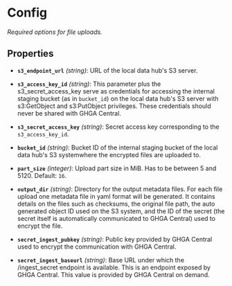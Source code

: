 # Config


*Required options for file uploads.*


## Properties


- **`s3_endpoint_url`** *(string)*: URL of the local data hub's S3 server.

- **`s3_access_key_id`** *(string)*: This parameter plus the s3_secret_access_key serve as credentials for accessing the internal staging bucket (as in `bucket_id`) on the local data hub's S3 server with s3:GetObject and s3:PutObject privileges. These credentials should never be shared with GHGA Central.

- **`s3_secret_access_key`** *(string)*: Secret access key corresponding to the `s3_access_key_id`.

- **`bucket_id`** *(string)*: Bucket ID of the internal staging bucket of the local data hub's S3 systemwhere the encrypted files are uploaded to.

- **`part_size`** *(integer)*: Upload part size in MiB. Has to be between 5 and 5120. Default: `16`.

- **`output_dir`** *(string)*: Directory for the output metadata files. For each file upload one metadata file in yaml format will be generated. It contains details on the files such as checksums, the original file path, the auto generated object ID used on the S3 system, and the ID of the secret (the secret itself is automatically communicated to GHGA Central) used to encrypt the file.

- **`secret_ingest_pubkey`** *(string)*: Public key provided by GHGA Central used to encrypt the communication with GHGA Central.

- **`secret_ingest_baseurl`** *(string)*: Base URL under which the /ingest_secret endpoint is available. This is an endpoint exposed by GHGA Central. This value is provided by GHGA Central on demand.
